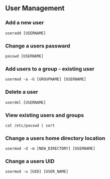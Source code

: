 ## User Management

### Add a new user

`useradd [USERNAME]`

### Change a users passward

`passwd [USERNAME]`

### Add users to a group - existing user

`usermod -a -G [GROUPNAME] [USERNAME]`

### Delete a user

`userdel [USERNAME]`

### View existing users and groups

`cat /etc/passwd | sort`

### Change a users home directory location

`usermod -d -m [NEW_DIRECTORY] [USERNAME]`

### Change a users UID

`usermod -u [UID] [USER_NAME]`
